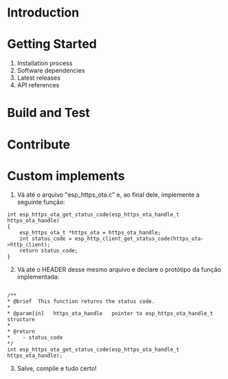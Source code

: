 # Introduction 


# Getting Started

1.	Installation process
2.	Software dependencies
3.	Latest releases
4.	API references

# Build and Test


# Contribute

# Custom implements

1.  Vá até o arquivo "esp_https_ota.c" e, ao final dele, implemente a seguinte função:

```
int esp_https_ota_get_status_code(esp_https_ota_handle_t https_ota_handle)
{   
    esp_https_ota_t *https_ota = https_ota_handle;
    int status_code = esp_http_client_get_status_code(https_ota->http_client);
    return status_code;
}
```

2. Vá até o HEADER desse mesmo arquivo e declare o protótipo da função implementada:
```

/**
* @brief  This function returns the status code.
*
* @param[in]   https_ota_handle   pointer to esp_https_ota_handle_t structure
*
* @return
*    - status_code
*/
int esp_https_ota_get_status_code(esp_https_ota_handle_t https_ota_handle);
```

3.  Salve, compile e tudo certo!